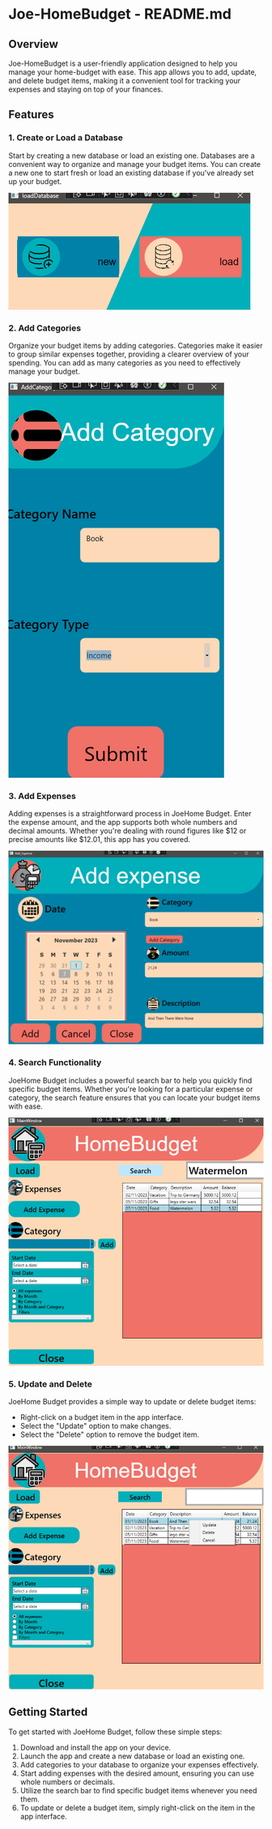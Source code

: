 # Joe-HomeBudget - README.md

## Overview

Joe-HomeBudget is a user-friendly application designed to help you manage your home-budget with ease. This app allows you to add, update, and delete budget items, making it a convenient tool for tracking your expenses and staying on top of your finances.

## Features

### 1. Create or Load a Database

Start by creating a new database or load an existing one. Databases are a convenient way to organize and manage your budget items. You can create a new one to start fresh or load an existing database if you've already set up your budget.

![Create or Load Database](./img/demo/new-load.png)

### 2. Add Categories

Organize your budget items by adding categories. Categories make it easier to group similar expenses together, providing a clearer overview of your spending. You can add as many categories as you need to effectively manage your budget.

![Add Categories](./img/demo/create-cathegory.png)

### 3. Add Expenses

Adding expenses is a straightforward process in JoeHome Budget. Enter the expense amount, and the app supports both whole numbers and decimal amounts. Whether you're dealing with round figures like $12 or precise amounts like $12.01, this app has you covered.

![Add Expenses](./img/demo/add.png)

### 4. Search Functionality

JoeHome Budget includes a powerful search bar to help you quickly find specific budget items. Whether you're looking for a particular expense or category, the search feature ensures that you can locate your budget items with ease.

![Search](./img/demo/search.png)

### 5. Update and Delete

JoeHome Budget provides a simple way to update or delete budget items:

- Right-click on a budget item in the app interface.
- Select the "Update" option to make changes.
- Select the "Delete" option to remove the budget item.

![Update and Delete](./img/demo/update-delete.png)

## Getting Started

To get started with JoeHome Budget, follow these simple steps:

1. Download and install the app on your device.
2. Launch the app and create a new database or load an existing one.
3. Add categories to your database to organize your expenses effectively.
4. Start adding expenses with the desired amount, ensuring you can use whole numbers or decimals.
5. Utilize the search bar to find specific budget items whenever you need them.
6. To update or delete a budget item, simply right-click on the item in the app interface.








